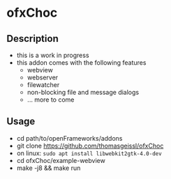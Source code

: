 # ofxChoc

## Description
* this is a work in progress
* this addon comes with the following features
    * webview
    * webserver
    * filewatcher
    * non-blocking file and message dialogs
    * ... more to come

## Usage

* cd path/to/openFrameworks/addons
* git clone https://github.com/thomasgeissl/ofxChoc
* on linux: `sudo apt install libwebkit2gtk-4.0-dev`
* cd ofxChoc/example-webview
* make -j8 && make run
